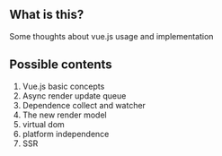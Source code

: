 ## What is this?

Some thoughts about vue.js usage and implementation 

## Possible contents

1. Vue.js basic concepts
2. Async render update queue
3. Dependence collect and watcher
4. The new render model
5. virtual dom
6. platform independence
7. SSR
